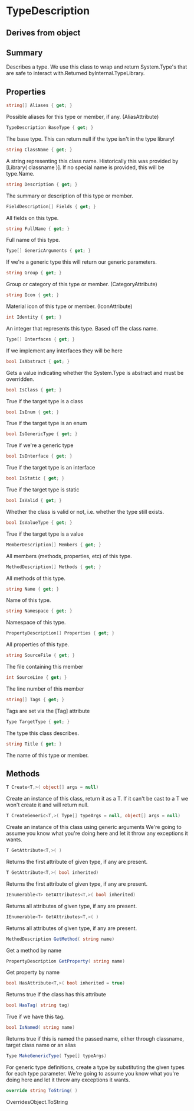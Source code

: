 # TypeDescription

## Derives from object

## Summary

Describes a type. We use this class to wrap and return System.Type's that are safe to interact with.Returned byInternal.TypeLibrary.
## Properties

```c#
string[] Aliases { get; } 
```
Possible aliases for this type or member, if any. (AliasAttribute)
```c#
TypeDescription BaseType { get; } 
```
The base type. This can return null if the type isn't in the type library!
```c#
string ClassName { get; } 
```
A string representing this class name. Historically this was provided by [Library( classname )].
If no special name is provided, this will be type.Name.
```c#
string Description { get; } 
```
The summary or description of this type or member.
```c#
FieldDescription[] Fields { get; } 
```
All fields on this type.
```c#
string FullName { get; } 
```
Full name of this type.
```c#
Type[] GenericArguments { get; } 
```
If we're a generic type this will return our generic parameters.
```c#
string Group { get; } 
```
Group or category of this type or member. (CategoryAttribute)
```c#
string Icon { get; } 
```
Material icon of this type or member. (IconAttribute)
```c#
int Identity { get; } 
```
An integer that represents this type. Based off the class name.
```c#
Type[] Interfaces { get; } 
```
If we implement any interfaces they will be here
```c#
bool IsAbstract { get; } 
```
Gets a value indicating whether the System.Type is abstract and must be overridden.
```c#
bool IsClass { get; } 
```
True if the target type is a class
```c#
bool IsEnum { get; } 
```
True if the target type is an enum
```c#
bool IsGenericType { get; } 
```
True if we're a generic type
```c#
bool IsInterface { get; } 
```
True if the target type is an interface
```c#
bool IsStatic { get; } 
```
True if the target type is static
```c#
bool IsValid { get; } 
```
Whether the class is valid or not, i.e. whether the type still exists.
```c#
bool IsValueType { get; } 
```
True if the target type is a value
```c#
MemberDescription[] Members { get; } 
```
All members (methods, properties, etc) of this type.
```c#
MethodDescription[] Methods { get; } 
```
All methods of this type.
```c#
string Name { get; } 
```
Name of this type.
```c#
string Namespace { get; } 
```
Namespace of this type.
```c#
PropertyDescription[] Properties { get; } 
```
All properties of this type.
```c#
string SourceFile { get; } 
```
The file containing this member
```c#
int SourceLine { get; } 
```
The line number of this member
```c#
string[] Tags { get; } 
```
Tags are set via the [Tag] attribute
```c#
Type TargetType { get; } 
```
The type this class describes.
```c#
string Title { get; } 
```
The name of this type or member.
## Methods

```c#
T Create<T,>( object[] args = null) 
```
Create an instance of this class, return it as a T.
If it can't be cast to a T we won't create it and will return null.
```c#
T CreateGeneric<T,>( Type[] typeArgs = null, object[] args = null) 
```
Create an instance of this class using generic arguments
We're going to assume you know what you're doing here and let it throw any exceptions it wants.
```c#
T GetAttribute<T,>( ) 
```
Returns the first attribute of given type, if any are present.
```c#
T GetAttribute<T,>( bool inherited) 
```
Returns the first attribute of given type, if any are present.
```c#
IEnumerable<T> GetAttributes<T,>( bool inherited) 
```
Returns all attributes of given type, if any are present.
```c#
IEnumerable<T> GetAttributes<T,>( ) 
```
Returns all attributes of given type, if any are present.
```c#
MethodDescription GetMethod( string name) 
```
Get a method by name
```c#
PropertyDescription GetProperty( string name) 
```
Get property by name
```c#
bool HasAttribute<T,>( bool inherited = true) 
```
Returns true if the class has this attribute
```c#
bool HasTag( string tag) 
```
True if we have this tag.
```c#
bool IsNamed( string name) 
```
Returns true if this is named the passed name, either through classname, target class name or an alias
```c#
Type MakeGenericType( Type[] typeArgs) 
```
For generic type definitions, create a type by substituting the given types for each type parameter.
We're going to assume you know what you're doing here and let it throw any exceptions it wants.
```c#
override string ToString( ) 
```
OverridesObject.ToString
